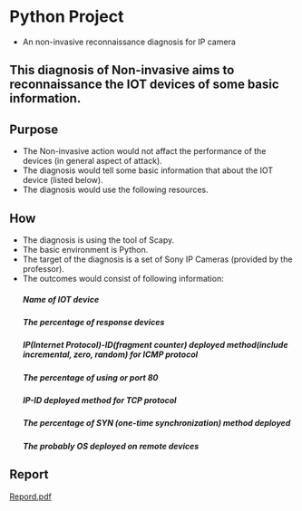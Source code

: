 # Python Project
- An non-invasive reconnaissance diagnosis for IP camera


## This diagnosis of Non-invasive aims to reconnaissance the IOT devices of some basic information.

## Purpose

- The Non-invasive action would not affact the performance of the devices (in general aspect of attack).
- The diagnosis would tell some basic information that about the IOT device (listed below).
- The diagnosis would use the following resources.

## How
- The diagnosis is using the tool of Scapy.
- The basic environment is Python.
- The target of the diagnosis is a set of Sony IP Cameras (provided by the professor).
- The outcomes would consist of following information:
  ##### Name of IOT device
  ##### The percentage of response devices
  ##### IP(Internet Protocol)-ID(fragment counter) deployed method(include incremental, zero, random) for ICMP protocol
  ##### The percentage of using or port 80
  ##### IP-ID deployed method for TCP protocol
  ##### The percentage of SYN (one-time synchronization) method deployed   
  ##### The probably OS deployed on remote devices

## Report
  [Repord.pdf](Report.pdf)
